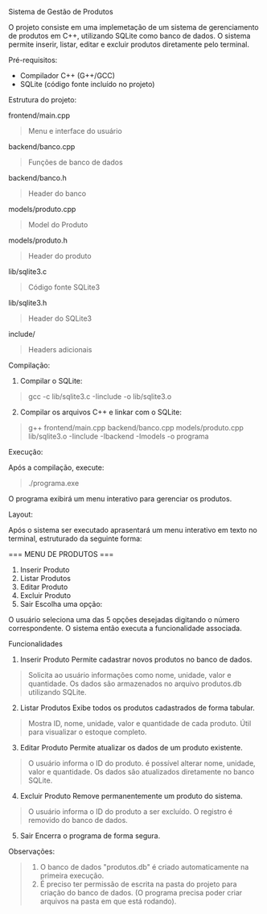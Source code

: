 Sistema de Gestão de Produtos 

O projeto consiste em uma implemetação de um sistema de gerenciamento de produtos em C++, utilizando SQLite como banco de dados.
O sistema permite inserir, listar, editar e excluir produtos diretamente pelo terminal. 

Pré-requisitos:

- Compilador C++ (G++/GCC)
- SQLite (código fonte incluído no projeto)

Estrutura do projeto:

frontend/main.cpp          
> Menu e interface do usuário

backend/banco.cpp          
> Funções de banco de dados

backend/banco.h            
> Header do banco

models/produto.cpp         
> Model do Produto

models/produto.h           
> Header do produto

lib/sqlite3.c              
> Código fonte SQLite3

lib/sqlite3.h              
> Header do SQLite3

include/                   
> Headers adicionais

Compilação:

1. Compilar o SQLite:
>gcc -c lib/sqlite3.c -Iinclude -o lib/sqlite3.o

2. Compilar os arquivos C++ e linkar com o SQLite:
>g++ frontend/main.cpp backend/banco.cpp models/produto.cpp lib/sqlite3.o -Iinclude -Ibackend -Imodels -o programa

Execução:

Após a compilação, execute:
> ./programa.exe              

O programa exibirá um menu interativo para gerenciar os produtos.

Layout:

Após o sistema ser executado aprasentará um menu interativo em texto no terminal, estruturado da seguinte forma:

=== MENU DE PRODUTOS ===
1. Inserir Produto
2. Listar Produtos
3. Editar Produto
4. Excluir Produto
5. Sair
Escolha uma opção:

O usuário seleciona uma das 5 opções desejadas digitando o número correspondente. O sistema então executa a funcionalidade associada. 

Funcionalidades
1. Inserir Produto
Permite cadastrar novos produtos no banco de dados.
  > Solicita ao usuário informações como nome, unidade, valor e quantidade.
  > Os dados são armazenados no arquivo produtos.db utilizando SQLite.

2. Listar Produtos
Exibe todos os produtos cadastrados de forma tabular.
  > Mostra ID, nome, unidade, valor e quantidade de cada produto.
  > Útil para visualizar o estoque completo.
 
3. Editar Produto
Permite atualizar os dados de um produto existente.
  > O usuário informa o ID do produto.
  > é possível alterar nome, unidade, valor e quantidade.
  > Os dados são atualizados diretamente no banco SQLite.
 
4. Excluir Produto
Remove permanentemente um produto do sistema.
  > O usuário informa o ID do produto a ser excluído.
  > O registro é removido do banco de dados.

5. Sair
Encerra o programa de forma segura.

Observações:

> 1. O banco de dados "produtos.db" é criado automaticamente na primeira execução. 
> 2. É preciso ter permissão de escrita na pasta do projeto para criação do banco de dados. (O programa precisa poder criar arquivos na pasta em que está rodando).
